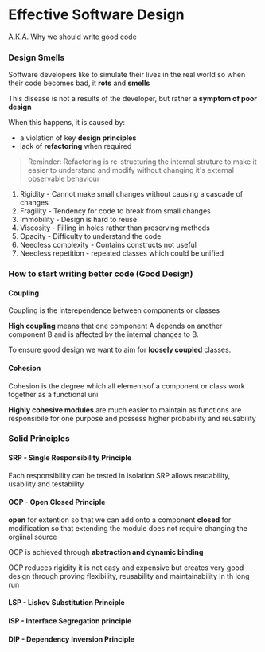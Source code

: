 # Effective Software Design
 A.K.A. Why we should write good code

### Design Smells 

Software developers like to simulate their lives in the real world so when their code becomes bad, it **rots** and **smells** 

This disease is not a results of the developer, but rather a **symptom of poor design** 

When this happens, it is caused by: 
* a violation of key **design principles** 
* lack of **refactoring** when required 

> Reminder: Refactoring is re-structuring the internal struture to make it easier to understand and modify without changing it's external observable behaviour 


1. Rigidity - Cannot make small changes without causing a cascade of changes 
2. Fragility - Tendency for code to break from small changes 
3. Immobility - Design is hard to reuse  
4. Viscosity - Filling in holes rather than preserving methods 
5. Opacity - Difficulty to understand the code
6. Needless complexity - Contains constructs not useful 
7. Needless repetition - repeated classes which could be unified 


### How to start writing better code (Good Design) 

#### Coupling 

Coupling is the interependence between components or classes 

**High coupling** means that one component A depends on another component B and is affected by the internal changes to B. 

To ensure good design we want to aim for **loosely coupled** classes.

#### Cohesion

Cohesion is the degree which all elementsof a component or class work together as a functional uni

**Highly cohesive modules** are much easier to maintain as functions are responsibile for one purpose and possess higher probability and reusability 


### Solid Principles 

#### **S**RP - Single Responsibility Principle    
Each responsibility can be tested in isolation
SRP allows readability, usability and testability 
 
#### **O**CP - Open Closed Principle        
**open** for extention so that we can add onto a component 
**closed** for modification so that extending the module does not require changing the orgiinal source  

OCP is achieved through **abstraction and dynamic binding**   

OCP reduces rigidity it is not easy and expensive but creates very good design through proving flexibility, reusability and maintainability in th long run


#### **L**SP - Liskov Substitution Principle    
#### **I**SP - Interface Segregation principle    
#### **D**IP - Dependency Inversion Principle    


